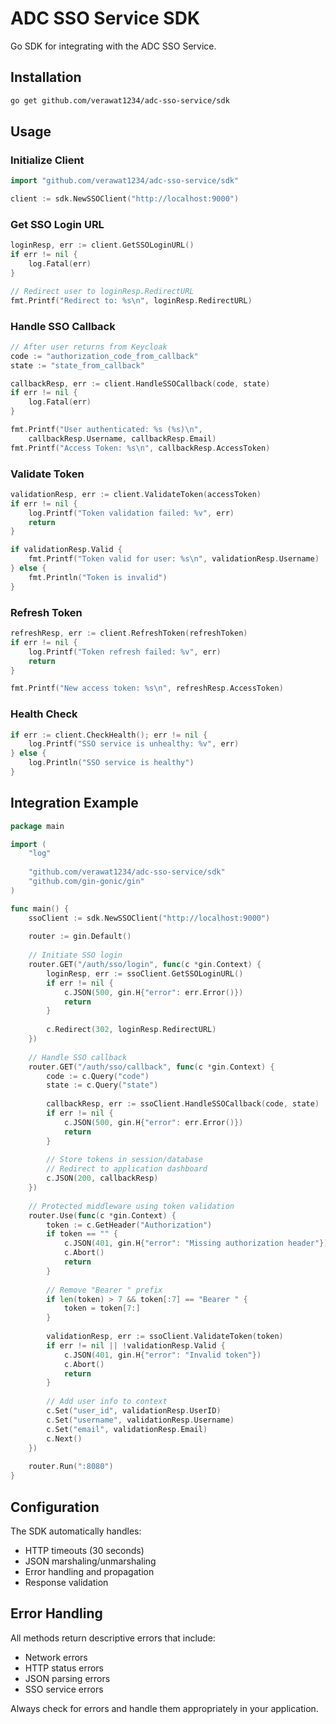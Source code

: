 # ADC SSO Service SDK

Go SDK for integrating with the ADC SSO Service.

## Installation

```bash
go get github.com/verawat1234/adc-sso-service/sdk
```

## Usage

### Initialize Client

```go
import "github.com/verawat1234/adc-sso-service/sdk"

client := sdk.NewSSOClient("http://localhost:9000")
```

### Get SSO Login URL

```go
loginResp, err := client.GetSSOLoginURL()
if err != nil {
    log.Fatal(err)
}

// Redirect user to loginResp.RedirectURL
fmt.Printf("Redirect to: %s\n", loginResp.RedirectURL)
```

### Handle SSO Callback

```go
// After user returns from Keycloak
code := "authorization_code_from_callback"
state := "state_from_callback"

callbackResp, err := client.HandleSSOCallback(code, state)
if err != nil {
    log.Fatal(err)
}

fmt.Printf("User authenticated: %s (%s)\n", 
    callbackResp.Username, callbackResp.Email)
fmt.Printf("Access Token: %s\n", callbackResp.AccessToken)
```

### Validate Token

```go
validationResp, err := client.ValidateToken(accessToken)
if err != nil {
    log.Printf("Token validation failed: %v", err)
    return
}

if validationResp.Valid {
    fmt.Printf("Token valid for user: %s\n", validationResp.Username)
} else {
    fmt.Println("Token is invalid")
}
```

### Refresh Token

```go
refreshResp, err := client.RefreshToken(refreshToken)
if err != nil {
    log.Printf("Token refresh failed: %v", err)
    return
}

fmt.Printf("New access token: %s\n", refreshResp.AccessToken)
```

### Health Check

```go
if err := client.CheckHealth(); err != nil {
    log.Printf("SSO service is unhealthy: %v", err)
} else {
    log.Println("SSO service is healthy")
}
```

## Integration Example

```go
package main

import (
    "log"
    
    "github.com/verawat1234/adc-sso-service/sdk"
    "github.com/gin-gonic/gin"
)

func main() {
    ssoClient := sdk.NewSSOClient("http://localhost:9000")
    
    router := gin.Default()
    
    // Initiate SSO login
    router.GET("/auth/sso/login", func(c *gin.Context) {
        loginResp, err := ssoClient.GetSSOLoginURL()
        if err != nil {
            c.JSON(500, gin.H{"error": err.Error()})
            return
        }
        
        c.Redirect(302, loginResp.RedirectURL)
    })
    
    // Handle SSO callback
    router.GET("/auth/sso/callback", func(c *gin.Context) {
        code := c.Query("code")
        state := c.Query("state")
        
        callbackResp, err := ssoClient.HandleSSOCallback(code, state)
        if err != nil {
            c.JSON(500, gin.H{"error": err.Error()})
            return
        }
        
        // Store tokens in session/database
        // Redirect to application dashboard
        c.JSON(200, callbackResp)
    })
    
    // Protected middleware using token validation
    router.Use(func(c *gin.Context) {
        token := c.GetHeader("Authorization")
        if token == "" {
            c.JSON(401, gin.H{"error": "Missing authorization header"})
            c.Abort()
            return
        }
        
        // Remove "Bearer " prefix
        if len(token) > 7 && token[:7] == "Bearer " {
            token = token[7:]
        }
        
        validationResp, err := ssoClient.ValidateToken(token)
        if err != nil || !validationResp.Valid {
            c.JSON(401, gin.H{"error": "Invalid token"})
            c.Abort()
            return
        }
        
        // Add user info to context
        c.Set("user_id", validationResp.UserID)
        c.Set("username", validationResp.Username)
        c.Set("email", validationResp.Email)
        c.Next()
    })
    
    router.Run(":8080")
}
```

## Configuration

The SDK automatically handles:
- HTTP timeouts (30 seconds)
- JSON marshaling/unmarshaling
- Error handling and propagation
- Response validation

## Error Handling

All methods return descriptive errors that include:
- Network errors
- HTTP status errors
- JSON parsing errors
- SSO service errors

Always check for errors and handle them appropriately in your application.